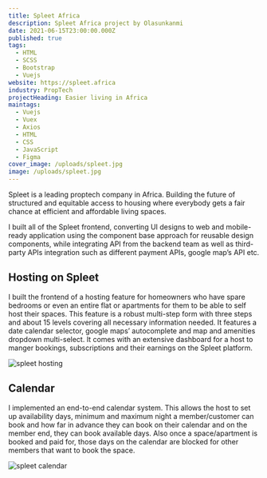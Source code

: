 ```yaml
---
title: Spleet Africa
description: Spleet Africa project by Olasunkanmi
date: 2021-06-15T23:00:00.000Z
published: true
tags:
  - HTML
  - SCSS
  - Bootstrap
  - Vuejs
website: https://spleet.africa
industry: PropTech
projectHeading: Easier living in Africa
maintags:
  - Vuejs
  - Vuex
  - Axios
  - HTML
  - CSS
  - JavaScript
  - Figma
cover_image: /uploads/spleet.jpg
image: /uploads/spleet.jpg
---
```


Spleet is a leading proptech company in Africa. Building the future of structured and equitable access to housing where everybody gets a fair chance at efficient and affordable living spaces.

I built all of the Spleet frontend, converting UI designs to web and mobile-ready application using the component base approach for reusable design components, while integrating API from the backend team as well as third-party APIs integration such as different payment APIs, google map’s API etc.

## Hosting on Spleet

I built the frontend of a hosting feature for homeowners who have spare bedrooms or even an entire flat or apartments for them to be able to self host their spaces. This feature is a robust multi-step form with three steps and about 15 levels covering all necessary information needed. It features a date calendar selector, google maps’ autocomplete and map and amenities dropdown multi-select. It comes with an extensive dashboard for a host to manger bookings, subscriptions and their earnings on the Spleet platform.

![spleet hosting](/uploads/hosting.png "hosting")

## Calendar

I implemented an end-to-end calendar system. This allows the host to set up availability days, minimum and maximum night a member/customer can book and how far in advance they can book on their calendar and on the member end, they can book available days. Also once a space/apartment is booked and paid for, those days on the calendar are blocked for other members that want to book the space.

![spleet calendar](/uploads/calendar.jpg "calendar")
